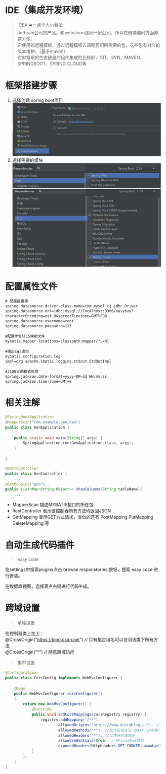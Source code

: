 # IDE（集成开发环境）
> IDEA  :arrow_right:一点个人小看法  
> Jetbrain公司的产品，和webstorm是同一家公司，所以在前端编码方面非常方便。  
> 它使用的远程模板，通过远程模板去调配我们所需要的包，这些包有对应的版本维护。（基于maven）  
> 它对常用的生态链里的组件集成的比较好，GIT、SVN、MAVEN、SPRINGBOOT、SPRING CLOUD等

# 框架搭建步骤

1. 选择创建 spring boot项目
![选择模板](../img/1.png)
2. 选择需要的模块
![选择模板](../img/2.png)
![](../img/3.png)

# 配置属性文件
``` properties
# 配置数据源
spring.datasource.driver-class-name=com.mysql.cj.jdbc.Driver
spring.datasource.url=jdbc:mysql://localhost:3306/easybuy?characterEncoding=utf-8&serverTimezone=GMT%2B8
spring.datasource.username=root
spring.datasource.password=123

#配置MYBATIS映射文件
mybatis.mapper-locations=classpath:mapper/*.xml

#输出sql语句
mybatis.configuration.log-impl=org.apache.ibatis.logging.stdout.StdOutImpl

#JSON日期格式处理
spring.jackson.date-format=yyyy-MM-dd HH:mm:ss
spring.jackson.time-zone=GMT+8
```
# 相关注解

``` java
@SpringBootApplication
@MapperScan("com.example.gen.dao")
public class GenApplication {

    public static void main(String[] args) {
        SpringApplication.run(GenApplication.class, args);
    }

}
```

``` java
@RestController
public class GenController {
    ...
@GetMapping("gen")
public List<Map<String,Object>> showColumns(String tableName){
    ...
```
* MapperScan 描述MYBATIS接口的所在包
* RestController 表示该控制器所有方法均返回JSON
* GetMapping 表示GET方式请求，类似的还有 PostMapping PutMapping DeleteMapping 等  

# 自动生成代码插件
> easy code  

在settings中搜索plugins点击 browse responstories 按钮，搜索 easy coce 进行安装。

在数据库视图，选择表点右键进行代码生成。
# 跨域设置
> 单独设置

在控制器类上加上：  
@CrossOrigin("https://blog.csdn.net") // 只有指定域名可以访问该类下所有方法  
@CrossOrigin("*") // 随意跨域访问  

> 集中设置
```java
@Configuration
public class CorsConfig implements WebMvcConfigurer {

    @Bean
    public WebMvcConfigurer corsConfigurer()
    {
        return new WebMvcConfigurer() {
            @Override
            public void addCorsMappings(CorsRegistry registry) {
                registry.addMapping("/**").
                        allowedOrigins("https://www.dustyblog.cn"). //允许跨域的域名，可以用*表示允许任何域名使用
                        allowedMethods("*"). //允许任何方法（post、get等）
		                allowedHeaders("*"). //允许任何请求头
                        allowCredentials(true). //带上cookie信息
                        exposedHeaders(HttpHeaders.SET_COOKIE).maxAge(3600L); //maxAge(3600)表明在3600秒内，不需要再发送预检验请求，可以缓存该结果
            }
        };
    }
}

```